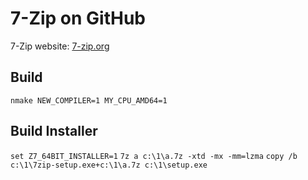 # 7-Zip on GitHub
7-Zip website: [7-zip.org](https://7-zip.org)

## Build
`nmake NEW_COMPILER=1 MY_CPU_AMD64=1`

## Build Installer
`set Z7_64BIT_INSTALLER=1`
`7z a c:\1\a.7z -xtd -mx -mm=lzma`
`copy /b c:\1\7zip-setup.exe+c:\1\a.7z c:\1\setup.exe`
